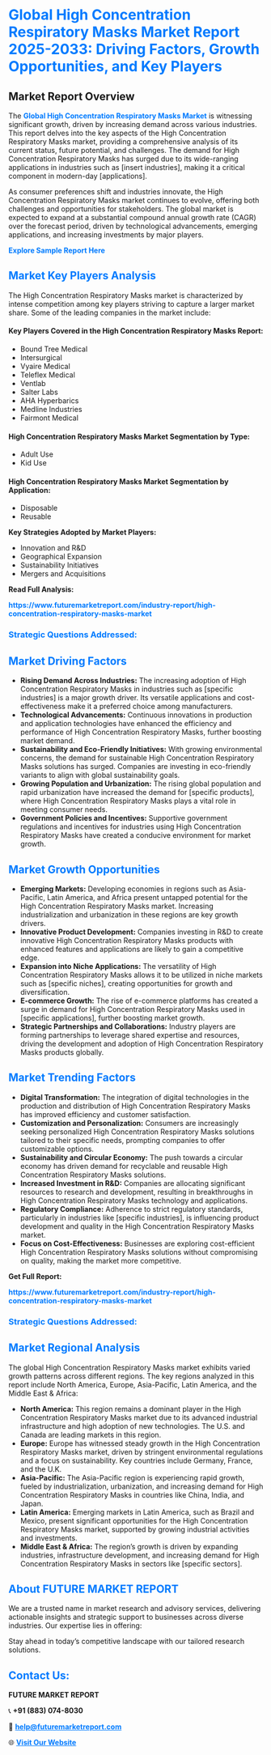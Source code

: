 <h1 style="color: #007BFF;">Global High Concentration Respiratory Masks Market Report 2025-2033: Driving Factors, Growth Opportunities, and Key Players</h1>

<section id="overview">
<h2>Market Report Overview</h2>
<p>The <a href="https://www.futuremarketreport.com/industry-report/high-concentration-respiratory-masks-market" style="color: #007BFF; text-decoration: none;"><strong>Global High Concentration Respiratory Masks Market</strong></a> is witnessing significant growth, driven by increasing demand across various industries. This report delves into the key aspects of the High Concentration Respiratory Masks market, providing a comprehensive analysis of its current status, future potential, and challenges. The demand for High Concentration Respiratory Masks has surged due to its wide-ranging applications in industries such as [insert industries], making it a critical component in modern-day [applications].</p>
<p>As consumer preferences shift and industries innovate, the High Concentration Respiratory Masks market continues to evolve, offering both challenges and opportunities for stakeholders. The global market is expected to expand at a substantial compound annual growth rate (CAGR) over the forecast period, driven by technological advancements, emerging applications, and increasing investments by major players.</p>
</section>

<section id="overview">
<p><a href="https://www.futuremarketreport.com/request-sample/reportId=79114" style="color: #007BFF; text-decoration: none;"><strong>Explore Sample Report Here</strong></a></p>
</section>

<section id="key-players">
<h2 style="color: #007BFF;">Market Key Players Analysis</h2>
<p>The High Concentration Respiratory Masks market is characterized by intense competition among key players striving to capture a larger market share. Some of the leading companies in the market include:</p>
<h4>Key Players Covered in the High Concentration Respiratory Masks Report:</h4>
<ul><li>Bound Tree Medical</li><li>Intersurgical</li><li>Vyaire Medical</li><li>Teleflex Medical</li><li>Ventlab</li><li>Salter Labs</li><li>AHA Hyperbarics</li><li>Medline Industries</li><li>Fairmont Medical</li></ul>
<h4>High Concentration Respiratory Masks Market Segmentation by Type:</h4>
<ul><li>Adult Use</li><li>Kid Use</li></ul>

<h4>High Concentration Respiratory Masks Market Segmentation by Application:</h4>
<ul><li>Disposable</li><li>Reusable</li></ul>
<p><strong>Key Strategies Adopted by Market Players:</strong></p>
<ul>
<li>Innovation and R&D</li>
<li>Geographical Expansion</li>
<li>Sustainability Initiatives</li>
<li>Mergers and Acquisitions</li>
</ul>
</section>

<section>
<p><strong>Read Full Analysis: </strong></p><a href="https://www.futuremarketreport.com/industry-report/high-concentration-respiratory-masks-market" style="color: #007BFF; text-decoration: none;"><strong>https://www.futuremarketreport.com/industry-report/high-concentration-respiratory-masks-market</strong></a>
<h3 style="color: #007BFF;">Strategic Questions Addressed:</h3>
</section>

<section id="driving-factors">
<h2 style="color: #007BFF;">Market Driving Factors</h2>
<ul>
<li><strong>Rising Demand Across Industries:</strong> The increasing adoption of High Concentration Respiratory Masks in industries such as [specific industries] is a major growth driver. Its versatile applications and cost-effectiveness make it a preferred choice among manufacturers.</li>
<li><strong>Technological Advancements:</strong> Continuous innovations in production and application technologies have enhanced the efficiency and performance of High Concentration Respiratory Masks, further boosting market demand.</li>
<li><strong>Sustainability and Eco-Friendly Initiatives:</strong> With growing environmental concerns, the demand for sustainable High Concentration Respiratory Masks solutions has surged. Companies are investing in eco-friendly variants to align with global sustainability goals.</li>
<li><strong>Growing Population and Urbanization:</strong> The rising global population and rapid urbanization have increased the demand for [specific products], where High Concentration Respiratory Masks plays a vital role in meeting consumer needs.</li>
<li><strong>Government Policies and Incentives:</strong> Supportive government regulations and incentives for industries using High Concentration Respiratory Masks have created a conducive environment for market growth.</li>
</ul>
</section>

<section id="growth-opportunities">
<h2 style="color: #007BFF;">Market Growth Opportunities</h2>
<ul>
<li><strong>Emerging Markets:</strong> Developing economies in regions such as Asia-Pacific, Latin America, and Africa present untapped potential for the High Concentration Respiratory Masks market. Increasing industrialization and urbanization in these regions are key growth drivers.</li>
<li><strong>Innovative Product Development:</strong> Companies investing in R&D to create innovative High Concentration Respiratory Masks products with enhanced features and applications are likely to gain a competitive edge.</li>
<li><strong>Expansion into Niche Applications:</strong> The versatility of High Concentration Respiratory Masks allows it to be utilized in niche markets such as [specific niches], creating opportunities for growth and diversification.</li>
<li><strong>E-commerce Growth:</strong> The rise of e-commerce platforms has created a surge in demand for High Concentration Respiratory Masks used in [specific applications], further boosting market growth.</li>
<li><strong>Strategic Partnerships and Collaborations:</strong> Industry players are forming partnerships to leverage shared expertise and resources, driving the development and adoption of High Concentration Respiratory Masks products globally.</li>
</ul>
</section>

<section id="trending-factors">
<h2 style="color: #007BFF;">Market Trending Factors</h2>
<ul>
<li><strong>Digital Transformation:</strong> The integration of digital technologies in the production and distribution of High Concentration Respiratory Masks has improved efficiency and customer satisfaction.</li>
<li><strong>Customization and Personalization:</strong> Consumers are increasingly seeking personalized High Concentration Respiratory Masks solutions tailored to their specific needs, prompting companies to offer customizable options.</li>
<li><strong>Sustainability and Circular Economy:</strong> The push towards a circular economy has driven demand for recyclable and reusable High Concentration Respiratory Masks solutions.</li>
<li><strong>Increased Investment in R&D:</strong> Companies are allocating significant resources to research and development, resulting in breakthroughs in High Concentration Respiratory Masks technology and applications.</li>
<li><strong>Regulatory Compliance:</strong> Adherence to strict regulatory standards, particularly in industries like [specific industries], is influencing product development and quality in the High Concentration Respiratory Masks market.</li>
<li><strong>Focus on Cost-Effectiveness:</strong> Businesses are exploring cost-efficient High Concentration Respiratory Masks solutions without compromising on quality, making the market more competitive.</li>
</ul>
</section>

<section>
<p><strong>Get Full Report: </strong></p><a href="https://www.futuremarketreport.com/industry-report/high-concentration-respiratory-masks-market" style="color: #007BFF; text-decoration: none;"><strong>https://www.futuremarketreport.com/industry-report/high-concentration-respiratory-masks-market</strong></a>
<h3 style="color: #007BFF;">Strategic Questions Addressed:</h3>
</section>


<section id="regional-analysis">
<h2 style="color: #007BFF;">Market Regional Analysis</h2>
<p>The global High Concentration Respiratory Masks market exhibits varied growth patterns across different regions. The key regions analyzed in this report include North America, Europe, Asia-Pacific, Latin America, and the Middle East & Africa:</p>
<ul>
<li><strong>North America:</strong> This region remains a dominant player in the High Concentration Respiratory Masks market due to its advanced industrial infrastructure and high adoption of new technologies. The U.S. and Canada are leading markets in this region.</li>
<li><strong>Europe:</strong> Europe has witnessed steady growth in the High Concentration Respiratory Masks market, driven by stringent environmental regulations and a focus on sustainability. Key countries include Germany, France, and the U.K.</li>
<li><strong>Asia-Pacific:</strong> The Asia-Pacific region is experiencing rapid growth, fueled by industrialization, urbanization, and increasing demand for High Concentration Respiratory Masks in countries like China, India, and Japan.</li>
<li><strong>Latin America:</strong> Emerging markets in Latin America, such as Brazil and Mexico, present significant opportunities for the High Concentration Respiratory Masks market, supported by growing industrial activities and investments.</li>
<li><strong>Middle East & Africa:</strong> The region’s growth is driven by expanding industries, infrastructure development, and increasing demand for High Concentration Respiratory Masks in sectors like [specific sectors].</li>
</ul>
</section>

<footer>
<h2 style="color: #007BFF;">About FUTURE MARKET REPORT</h2>
<p>We are a trusted name in market research and advisory services, delivering actionable insights and strategic support to businesses across diverse industries. Our expertise lies in offering:</p>

<p>Stay ahead in today’s competitive landscape with our tailored research solutions.</p>

<h2 style="color: #007BFF;">Contact Us:</h2>
<p><strong>FUTURE MARKET REPORT</strong></p>
<p>📞 <strong>+91 (883) 074-8030</strong></p>
<p>📧 <strong><a href="mailto:help@futuremarketreport.com" style="color: #007BFF;">help@futuremarketreport.com</a></strong></p>
<p>🌐 <strong><a href="https://www.futuremarketreport.com/" style="color: #007BFF;">Visit Our Website</a></strong></p>
</footer>